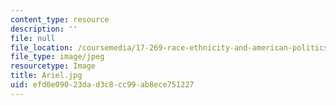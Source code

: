 ```yaml
---
content_type: resource
description: ''
file: null
file_location: /coursemedia/17-269-race-ethnicity-and-american-politics-spring-2017/efd0e09023dad3c8cc99ab8ece751227_Ariel.jpg
file_type: image/jpeg
resourcetype: Image
title: Ariel.jpg
uid: efd0e090-23da-d3c8-cc99-ab8ece751227
---
```

